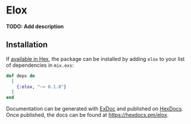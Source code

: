# Elox

**TODO: Add description**

## Installation

If [available in Hex](https://hex.pm/docs/publish), the package can be installed
by adding `elox` to your list of dependencies in `mix.exs`:

```elixir
def deps do
  [
    {:elox, "~> 0.1.0"}
  ]
end
```

Documentation can be generated with [ExDoc](https://github.com/elixir-lang/ex_doc)
and published on [HexDocs](https://hexdocs.pm). Once published, the docs can
be found at <https://hexdocs.pm/elox>.

